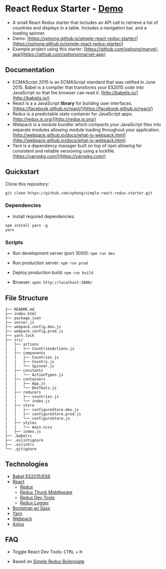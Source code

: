# React Redux Starter - [Demo](https://xphong.github.io/simple-react-redux-starter/)

* A small React Redux starter that includes an API call to retrieve a list of countries and displays in a table. Includes a navigation bar, and a loading spinner.
* Demo: [https://xphong.github.io/simple-react-redux-starter/](https://xphong.github.io/simple-react-redux-starter/)
* Example project using this starter: [https://github.com/xphong/marvel-app](https://github.com/xphong/marvel-app)

## Documentation
* ECMAScript 2015 is an ECMAScript standard that was ratified in June 2015. Babel is a compiler that transforms your ES2015 code into JavaScript so that the browser can read it. [http://babeljs.io/](http://babeljs.io/)
* React is a a JavaScript **library** for building user interfaces. [https://facebook.github.io/react/](https://facebook.github.io/react/)
* Redux is a predictable state container for JavaScript apps. [http://redux.js.org/](http://redux.js.org/)
* Webpack is a module bundler which compacts your JavaScript files into separate modules allowing module loading throughout your application. [http://webpack.github.io/docs/what-is-webpack.html](http://webpack.github.io/docs/what-is-webpack.html)
* Yarn is a dependency manager built on top of npm allowing for consistent and reliable versioning using a lockfile. [https://yarnpkg.com/](https://yarnpkg.com/) 

## Quickstart

Clone this repository:
```
git clone https://github.com/xphong/simple-react-redux-starter.git
```

### Dependencies

* Install required dependencies:
```
npm install yarn -g
yarn
```

### Scripts

* Run development server (port 3000): `npm run dev`

* Run production server: `npm run prod`

* Deploy production build: `npm run build`

* Browser: `open http://localhost:3000/`


## File Structure
```
├── README.md
├── index.html
├── package.json
├── server.js
├── webpack.config.dev.js
├── webpack.config.prod.js
├── yarn.lock
├── src/
|   ├── actions
|   |   ├── CountriesActions.js
|   ├── components
|   |   ├── Countries.js
|   |   ├── Country.js
|   |   └── Spinner.js
|   ├── constants
|   |   └── ActionTypes.js
|   ├── containers
|   |   ├── App.js
|   |   └── DevTools.js
|   ├── reducers
|   |   ├── countries.js
|   |   └── index.js
|   ├── store
|   |   ├── configureStore.dev.js
|   |   ├── configureStore.prod.js
|   |   └── configureStore.js
|   ├── styles
|   |   └── main.scss
|   ├── index.js
├── .babelrc
├── .eslintignore
├── .eslintrc
└── .gitignore
```

## Technologies

* [Babel ES2015/ES6](https://github.com/babel/babel)
* [React](https://github.com/facebook/react)
  * [Redux](https://github.com/reactjs/react-redux)
  * [Redux Thunk Middleware](https://github.com/gaearon/redux-thunk)
  * [Redux Dev Tools](https://github.com/gaearon/redux-devtools)
  * [Redux Logger](https://github.com/evgenyrodionov/redux-logger)
* [Bootstrap w/ Sass](http://getbootstrap.com/)
* [Yarn](https://yarnpkg.com/)
* [Webpack](https://webpack.github.io/)
* [Axios](https://github.com/mzabriskie/axios)


## FAQ
* Toggle React Dev Tools:
<kbd>CTRL</kbd> + <kbd>H</kbd>

* Based on [Simple Redux Boilerplate](https://github.com/tsaiDavid/simple-redux-boilerplate)
